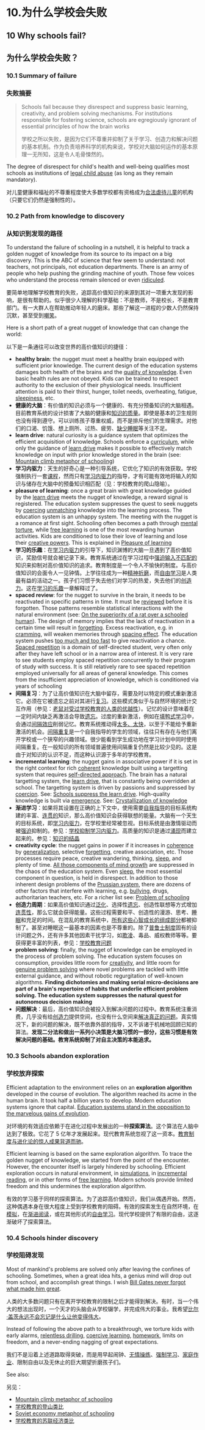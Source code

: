 # 10.为什么学校会失败

## 10 Why schools fail?

## 为什么学校会失败？

### 10.1 Summary of failure

### 失败摘要

> Schools fail because they disrespect and suppress basic learning, creativity, and problem solving mechanisms. For institutions responsible for fostering science, schools are egregiously ignorant of essential principles of how the brain works
>
> 学校之所以失败，是因为它们不尊重并抑制了关于学习、创造力和解决问题的基本机制。作为负责培养科学的机构来说，学校对大脑如何运作的基本原理一无所知，这是令人毛骨悚然的。

The degree of disrespect for child's health and well-being qualifies most schools as institutions of [legal child abuse](https://supermemo.guru/wiki/Education_as_a_human_right) \(as long as they remain mandatory\).

对儿童健康和福祉的不尊重程度使大多数学校都有资格成为[合法虐待儿童](https://supermemo.guru/wiki/Education_as_a_human_right)的机构（只要它们仍然是强制性的）。

### 10.2 Path from knowledge to discovery

### 从知识到发现的路径

To understand the failure of schooling in a nutshell, it is helpful to track a golden nugget of knowledge from its source to its impact on a big discovery. This is the ABC of science that few seem to understand: not teachers, not principals, not education departments. There is an army of people who help pushing the grinding machine of youth. Those few voices who understand the process remain silenced or even [ridiculed](https://supermemo.guru/wiki/Abandon_early_math_instruction!).

要简单地理解学校教育的失败，追踪高价值知识的来源到其对一项重大发现的影响，是很有帮助的。似乎很少人理解的科学基础：不是教师，不是校长，不是教育部门。有一大群人在帮助推动年轻人的磨床。那些了解这一进程的少数人仍然保持沉默，甚至受到[嘲笑](https://supermemo.guru/wiki/Abandon_early_math_instruction!)。

Here is a short path of a great nugget of knowledge that can change the world:

以下是一条通往可以改变世界的高价值知识的捷径：

* **healthy brain**: the nugget must meet a healthy brain equipped with sufficient prior knowledge. The current design of the education systems damages both health of the brains and the [quality of knowledge](https://supermemo.guru/wiki/Crystallization_of_knowledge). Even basic health rules are not obeyed. Kids can be trained to respect authority to the exclusion of their physiological needs. Insufficient attention is paid to their thirst, hunger, toilet needs, overheating, fatigue, [sleepiness](https://supermemo.guru/wiki/Science_of_sleep), etc.
* **健康的大脑**：有价值的知识必须与一个健康的、有充分预备知识的大脑相遇。目前教育系统的设计损害了大脑的健康和[知识的质量](https://supermemo.guru/wiki/Crystallization_of_knowledge)。即使是基本的卫生规则也没有得到遵守。可以训练孩子尊重权威，而不是排斥他们的生理需求。对他们的口渴、饥饿、想上厕所、过热、疲劳、[缺少睡眠](https://supermemo.guru/wiki/Science_of_sleep)等关注不足。
* **learn drive**: natural curiosity is a guidance system that optimizes the efficient acquisition of knowledge. Schools enforce a [curriculum](https://supermemo.guru/wiki/Curriculum), while only the guidance of [learn drive](https://supermemo.guru/wiki/Learn_drive) makes it possible to effectively match knowledge on input with prior knowledge stored in the brain \(see: [Mountain climb metaphor of schooling](https://supermemo.guru/wiki/Mountain_climb_metaphor_of_schooling)\)
* **学习内驱力**：天生的好奇心是一种引导系统，它优化了知识的有效获取。学校强制执行一套[课程](https://supermemo.guru/wiki/Curriculum)，然而只有[学习内驱力](https://supermemo.guru/wiki/Learn_drive)的指导，才有可能有效地将输入的知识与储存在大脑中的预备知识相匹配（见：学校教育的爬山隐喻）。
* **pleasure of learning**: once a great brain with great knowledge guided by the [learn drive](https://supermemo.guru/wiki/Learn_drive) meets the nugget of knowledge, a reward signal is registered. The education system suppresses the quest to seek nuggets by [coercing](https://supermemo.guru/wiki/Coercion) [unmatching](https://supermemo.guru/wiki/Coherence) knowledge into the learning process. The education system is an unhappy system. The meeting with the nugget is a romance at first sight. Schooling often becomes a path through [mental torture](https://supermemo.guru/wiki/Why_kids_hate_school%3F), while [free learning](https://supermemo.guru/wiki/Free_learning) is one of the most rewarding human activities. Kids are conditioned to lose their love of learning and lose their [creative powers](https://supermemo.guru/wiki/Creativity). This is explained in [Pleasure of learning](https://supermemo.guru/wiki/Pleasure_of_learning)
* **学习的乐趣**：在[学习内驱力](https://supermemo.guru/wiki/Learn_drive)的引导下，知识渊博的大脑一旦遇到了高价值知识，奖励信号就会被记录下来。教育系统通过在学习过程中[强迫输入](https://supermemo.guru/wiki/Coercion)[不匹配的](https://supermemo.guru/wiki/Coherence)知识来抑制对高价值知识的追求。教育制度是一个令人不愉快的制度。与高价值知识的会面令人一见钟情。上学往往成为一种[精神折磨](https://supermemo.guru/wiki/Why_kids_hate_school%3F)，而[自由学习](https://supermemo.guru/wiki/Free_learning)是人类最有益的活动之一。孩子们习惯于失去他们对学习的热爱，失去他们的[创造力](https://supermemo.guru/wiki/Creativity)。这在[学习的乐趣](https://supermemo.guru/wiki/Pleasure_of_learning)一章解释过了。
* **spaced review**: for the nugget to survive in the brain, it needs to be reactivated in specific patterns in time. It must be [reviewed](https://supermemo.guru/wiki/Review) before it is forgotten. Those patterns resemble statistical interactions with the natural environment \(see: [On the superiority of a rat over a schooled human](https://supermemo.guru/wiki/On_the_superiority_of_a_rat_over_a_schooled_human)\). The design of memory implies that the lack of reactivation in a certain time will result in [forgetting](https://supermemo.guru/wiki/Forgetting). Excess reactivation, e.g. in [cramming](https://supermemo.guru/wiki/Cramming), will weaken memories through [spacing effect](https://supermemo.guru/wiki/Spacing_effect). The education system pushes [too much and too fast](https://supermemo.guru/wiki/Futility_of_schooling) to give reactivation a chance. [Spaced repetition](https://supermemo.guru/wiki/Spaced_repetition) is a domain of self-directed student, very often only after they have left school or in a narrow area of interest. It is very rare to see students employ spaced repetition concurrently to their program of study with success. It is still relatively rare to see spaced repetition employed universally for all areas of general knowledge. This comes from the insufficient appreciation of knowledge, which is conditioned via years of schooling
* **间隔复习**：为了让高价值知识在大脑中留存，需要及时以特定的模式重新激活它。必须在它被遗忘之前对其进行[复习](https://supermemo.guru/wiki/Review)。这些模式类似于与自然环境的统计交互作用（参见：[老鼠对受过学校教育的人类的优越性](https://supermemo.guru/wiki/On_the_superiority_of_a_rat_over_a_schooled_human)）。记忆的设计意味着在一定时间内缺乏再激活会导致[遗忘](https://supermemo.guru/wiki/Forgetting)。过度的重新激活，例如在[填鸭式学习](https://supermemo.guru/wiki/Cramming)中，会通过[间隔效应](https://supermemo.guru/wiki/Spacing_effect)削弱记忆。教育系统推动得[太多、太快](https://supermemo.guru/wiki/Futility_of_schooling)，以至于不能给予重新激活的机会。[间隔重复](https://supermemo.guru/wiki/Spaced_repetition)是一个自我指导的学生的领域，往往只有存在与他们离开学校或一个狭窄的兴趣领域。很少能看到学生成功地在学习计划中同时使用间隔重复。在一般知识的所有领域普遍使用间隔重复仍然是比较少见的。这是由于对知识的认识不足，而这种认识源于多年的学校教育。
* **incremental learning**: the nugget gains in associative power if it is set in the right context for rich [coherent](https://supermemo.guru/wiki/Coherence) knowledge built using a targetting system that requires [self-directed approach](https://supermemo.guru/wiki/Self-directed_learning). The brain has a natural targetting system, the [learn drive](https://supermemo.guru/wiki/Learn_drive), that is constantly being overridden at school. The targetting system is driven by passions and suppressed by [coercion](https://supermemo.guru/wiki/Coercion). See: [Schools suppress the learn drive](https://supermemo.guru/wiki/Schools_suppress_the_learn_drive). High-quality knowledge is built via [emergence](https://supermemo.guru/wiki/Emergence). See: [Crystallization of knowledge](https://supermemo.guru/wiki/Crystallization_of_knowledge)
* **渐进学习**：如果将其设置在正确的上下文中，使用需要[自我指导](https://supermemo.guru/wiki/Self-directed_learning)的目标系统构建的丰富、[连贯的](https://supermemo.guru/wiki/Coherence)知识，那么高价值知识会获得联想的能量。大脑有一个天生的目标系统，即[学习内驱力](https://supermemo.guru/wiki/Learn_drive)，在学校里经常被忽视。目标系统是由激情驱动而被[强迫](https://supermemo.guru/wiki/Coercion)抑制的。参见：[学校抑制学习内驱力](https://supermemo.guru/wiki/Schools_suppress_the_learn_drive)。高质量的知识是通过[涌现](https://supermemo.guru/wiki/Emergence)而建立起来的。参见：[知识的结晶](https://supermemo.guru/wiki/Crystallization_of_knowledge)
* **creativity cycle**: the nugget gains in power if it increases in [coherence](https://supermemo.guru/wiki/Coherence) by [generalization](https://supermemo.guru/wiki/Generalization), selective [forgetting](https://supermemo.guru/wiki/Forgetting), creative association, etc. Those processes require peace, creative wandering, thinking, [sleep](https://supermemo.guru/wiki/Sleep), and plenty of time. [All those components of mind growth](https://supermemo.guru/wiki/Natural_creativity_cycle) are suppressed in the chaos of the education system. Even [sleep](https://supermemo.guru/wiki/Science_of_sleep), the most essential component in question, is held in disrespect. In addition to those inherent design problems of the [Prussian system](https://supermemo.guru/wiki/Prussian_system), there are dozens of other factors that interfere with learning, e.g. [bullying](https://supermemo.guru/wiki/Bullying), drugs, authoritarian teachers, etc. For a richer list see: [Problem of schooling](https://supermemo.guru/wiki/Problem_of_schooling)
* **创造力周期**：如果高价值知识通过[泛化](https://supermemo.guru/wiki/Generalization)、选择性[遗忘](https://supermemo.guru/wiki/Forgetting)、创造性联想等方式增加[连贯性](https://supermemo.guru/wiki/Coherence)，那么它就会获得能量。这些过程需要和平、创造性的漫游、思考、[睡眠](https://supermemo.guru/wiki/Sleep)和充足的时间。在混乱的教育系统中，[所有这些心智成长的组成部分](https://supermemo.guru/wiki/Natural_creativity_cycle)都被抑制了。甚至对睡眠这一最基本的因素也是不尊重的。除了[普鲁士制度](https://supermemo.guru/wiki/Prussian_system)固有的设计问题之外，还有许多其他因素干扰学习，如[欺凌](https://supermemo.guru/wiki/Bullying)、毒品、威权教师等等。要获得更丰富的列表，参见：[学校教育问题](https://supermemo.guru/wiki/Problem_of_schooling)
* **problem solving**: finally, the nugget of knowledge can be employed in the process of problem solving. The education system focuses on consumption, provides little room for [creativity](https://supermemo.guru/wiki/Creativity), and little room for [genuine problem solving](https://supermemo.guru/wiki/How_to_solve_any_problem%3F) where novel problems are tackled with little external guidance, and without robotic regurgitation of well-known algorithms. **Finding dichotomies and making serial micro-decisions are part of a brain's repertoire of habits that underlie efficient problem solving. The education system suppresses the natural quest for autonomous decision making**
* **问题解决**：最后，高价值知识会被投入到解决问题的过程中。教育系统注重消费，几乎没有给[创造力](https://supermemo.guru/wiki/Creativity)提供空间，也没有什么空间来[解决真正的问题](https://supermemo.guru/wiki/How_to_solve_any_problem%3F)。真实情况下，新的问题的解决，既不依靠外部的指导，又不诉诸于机械地回顾已知的算法。**发现二分法和做出一系列小决策是大脑习惯的一部分，这些习惯是有效解决问题的基础。教育系统抑制了对自主决策的本能追求。**

### 10.3 Schools abandon exploration

### 学校放弃探索

Efficient adaptation to the environment relies on an **exploration algorithm** developed in the course of evolution. The algorithm reached its acme in the human brain. It took half a billion years to develop. Modern education systems ignore that capital. [Education systems stand in the opposition to the marvelous gains of evolution](https://supermemo.guru/wiki/Education_counteracts_evolution).

对环境的有效适应依赖于在进化过程中发展出的一种**探索算法**。这个算法在人脑中达到了极致。它花了 5 亿年才发展起来。现代教育系统忽视了这一资本。[教育制度与进化论的惊人成果背道而驰](https://supermemo.guru/wiki/Education_counteracts_evolution)。

Efficient learning is based on the same exploration algorithm. To trace the golden nugget of knowledge, we started from the point of the encounter. However, the encounter itself is largely hindered by schooling. Efficient exploration occurs in natural environment, in [simulations](https://supermemo.guru/wiki/PhET_simulations), in [incremental reading](https://supermemo.guru/wiki/Incremental_reading), or in other forms of [free learning](https://supermemo.guru/wiki/Free_learning). Modern schools provide limited freedom and this undermines the exploration algorithm.

有效的学习基于同样的探索算法。为了追踪高价值知识，我们从偶遇开始。然而，这种偶遇本身在很大程度上受到学校教育的阻碍。有效的探索发生在自然环境，在[模拟](https://supermemo.guru/wiki/PhET_simulations)，在[渐进阅读](https://supermemo.guru/wiki/Incremental_reading)，或在其他形式的[自由学习](https://supermemo.guru/wiki/Incremental_reading)。现代学校提供了有限的自由，这逐渐破坏了探索算法。

### 10.4 Schools hinder discovery

### 学校阻碍发现

Most of mankind's problems are solved only after leaving the confines of schooling. Sometimes, when a great idea hits, a genius mind will drop out from school, and accomplish great things. I wish [Bill Gates never forgot what made him great](https://supermemo.guru/wiki/Bill_Gates_is_wrong_about_education).

人类的大多数问题只有在离开学校教育的限制之后才能得到解决。有时，当一个伟大的想法出现时，一个天才的头脑会从学校辍学，并完成伟大的事业。我希望[比尔·盖茨永远不会忘记是什么让他变得伟大](https://supermemo.guru/wiki/Bill_Gates_is_wrong_about_education)。

Instead of following the above path to a breakthrough, we torture kids with early alarms, [relentless drilling](https://supermemo.guru/wiki/Cramming), [coercive learning](https://supermemo.guru/wiki/Coercive_learning), [homework](https://supermemo.guru/wiki/Homework), limits on freedom, and a never-ending nagging of great expectations.

我们不是沿着上述道路取得突破，而是用早起闹钟、[无情操练](https://supermemo.guru/wiki/Cramming)、[强制学习](https://supermemo.guru/wiki/Coercive_learning)、[家庭作业](https://supermemo.guru/wiki/Homework)、限制自由以及无休止的巨大期望折磨孩子们。

See also:

另见：

* [Mountain climb metaphor of schooling](https://supermemo.guru/wiki/Mountain_climb_metaphor_of_schooling)
* [学校教育的登山类比](https://supermemo.guru/wiki/Mountain_climb_metaphor_of_schooling)
* [Soviet economy metaphor of schooling](https://supermemo.guru/wiki/Modern_schooling_is_like_Soviet_economy)
* [学校教育的苏联经济类比](https://supermemo.guru/wiki/Modern_schooling_is_like_Soviet_economy)

